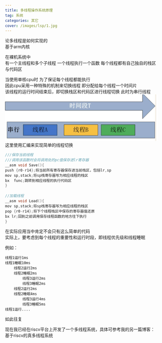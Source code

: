 ```yaml
---
title: 多线程操作系统原理
tag: 系统
categories: 其它
cover: /images/lsp/1.jpg
---
```


论多线程是如何实现的    
基于arm内核

<!--more-->

在裸机系统中    
有一个主线程和多个子线程
一个线程执行一个函数
每个线程都有自己独自的栈区与代码区

当使用单核cpu时 
为了保证每个线程都能执行    
因此cpu采用一种特殊的机制来切换线程 
即分配给每个线程一个时间片  
该线程的运行时间结束后，即切换栈区和代码区进行线程切换
此时为串行线程  
![](多线程操作系统原理/1.jpg)   
这里使用汇编来实现简单的线程切换    


```c
///保存当前线程
///调用该函数时会将调用处的pc值保存进lr寄存器
__asm void Save(){
push {r0-r14};将当前所有寄存器保存进当前栈区，包括lr,sp
mov sp,stack;将sp栈寄存器写为相应线程的栈区
bx  func;跳转到相应线程的执行代码区
}

//加载线程
__asm void Load(){
mov sp,stack;将sp栈寄存器写为相应线程的栈区
pop {r0-r14};将下个线程栈区中保存的寄存器值还原
bx lr;回到之前调用保存线程函数的地方往下执行
}

```
在实际应用当中肯定不会只有这么简单的代码    
实际上，要考虑到每个线程的重要性和运行时段，即线程优先级和线程睡眠  

例如：
```
线程1运行1ms
线程1睡眠10ms
    线程2运行2ms
    线程2睡眠2ms
        线程3运行2ms
        线程3睡眠2ms
    线程2运行2ms
    线程2睡眠4ms
        线程3运行4ms
        线程3睡眠5ms
线程1运行....
```
如此往复

现在我已经在riscv平台上开发了一个多线程系统，具体可参考我的另一篇博客：基于riscv的真多线程系统